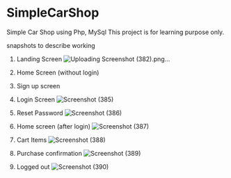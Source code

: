 # SimpleCarShop
Simple Car Shop using Php, MySql
This project is for learning purpose only.

snapshots to describe working
1. Landing Screen
![Uploading Screenshot (382).png…]()

2. Home Screen (without login)

3. Sign up screen

4. Login Screen 
![Screenshot (385)](https://user-images.githubusercontent.com/88158015/193345406-9360cec5-f549-41f6-b0d1-79211cc99adb.png)

5. Reset Password
![Screenshot (386)](https://user-images.githubusercontent.com/88158015/193345438-32eeee48-a69a-42dc-b6c3-e2de0a04c5b1.png)

6. Home screen (after login)
![Screenshot (387)](https://user-images.githubusercontent.com/88158015/193345486-6201670e-9102-41a7-b72c-a358bb3b3e10.png)

7. Cart Items
![Screenshot (388)](https://user-images.githubusercontent.com/88158015/193345575-1f979b56-e11d-4542-b17e-88377ac6e5bc.png)

8. Purchase confirmation
![Screenshot (389)](https://user-images.githubusercontent.com/88158015/193345625-840d5883-b5a3-4cf7-b822-471cca81f517.png)

9. Logged out 
![Screenshot (390)](https://user-images.githubusercontent.com/88158015/193345672-e6088019-d1f1-4c63-8f85-0ad5642e2946.png)

